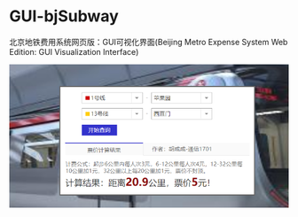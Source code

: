 # GUI-bjSubway
北京地铁费用系统网页版：GUI可视化界面(Beijing Metro Expense System Web Edition: GUI Visualization Interface)

![](./images/show.png)

